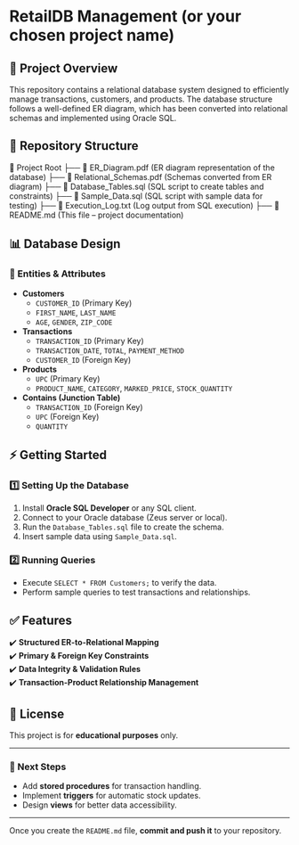 # RetailDB Management (or your chosen project name)

## 📌 Project Overview
This repository contains a relational database system designed to efficiently manage transactions, customers, and products. The database structure follows a well-defined ER diagram, which has been converted into relational schemas and implemented using Oracle SQL.

## 📂 Repository Structure

📁 Project Root
├── 📄 ER_Diagram.pdf (ER diagram representation of the database)
├── 📄 Relational_Schemas.pdf (Schemas converted from ER diagram)
├── 📄 Database_Tables.sql (SQL script to create tables and constraints)
├── 📄 Sample_Data.sql (SQL script with sample data for testing)
├── 📄 Execution_Log.txt (Log output from SQL execution)
├── 📄 README.md (This file – project documentation)


## 📊 Database Design
### **🔹 Entities & Attributes**
- **Customers**
  - `CUSTOMER_ID` (Primary Key)
  - `FIRST_NAME`, `LAST_NAME`
  - `AGE`, `GENDER`, `ZIP_CODE`
- **Transactions**
  - `TRANSACTION_ID` (Primary Key)
  - `TRANSACTION_DATE`, `TOTAL`, `PAYMENT_METHOD`
  - `CUSTOMER_ID` (Foreign Key)
- **Products**
  - `UPC` (Primary Key)
  - `PRODUCT_NAME`, `CATEGORY`, `MARKED_PRICE`, `STOCK_QUANTITY`
- **Contains (Junction Table)**
  - `TRANSACTION_ID` (Foreign Key)
  - `UPC` (Foreign Key)
  - `QUANTITY`

## ⚡ Getting Started
### **1️⃣ Setting Up the Database**
1. Install **Oracle SQL Developer** or any SQL client.
2. Connect to your Oracle database (Zeus server or local).
3. Run the `Database_Tables.sql` file to create the schema.
4. Insert sample data using `Sample_Data.sql`.

### **2️⃣ Running Queries**
- Execute `SELECT * FROM Customers;` to verify the data.
- Perform sample queries to test transactions and relationships.

## ✅ Features
✔️ **Structured ER-to-Relational Mapping**  
✔️ **Primary & Foreign Key Constraints**  
✔️ **Data Integrity & Validation Rules**  
✔️ **Transaction-Product Relationship Management**  

## 📜 License
This project is for **educational purposes** only.

---

### **🚀 Next Steps**
- Add **stored procedures** for transaction handling.
- Implement **triggers** for automatic stock updates.
- Design **views** for better data accessibility.

---

Once you create the `README.md` file, **commit and push it** to your repository.



